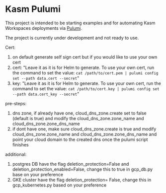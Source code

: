# Kasm Pulumi

This project is intended to be starting examples and for automating Kasm Workspaces deployments via [Pulumi](https://www.pulumi.com/).

The project is currently under development and not ready to use. 

Cert:
1. on default generate self sign cert but if you would like to use your own cert
2. cert: "Leave it as it is for Helm to generate. To use your own cert, run the command to set the value: `cat /path/to/cert.pem | pulumi config set --path data.cert --secret`"
3. key: "Leave it as it is for Helm to generate. To use your own cert, run the command to set the value: `cat /path/to/cert.key | pulumi config set --path data.cert_key --secret`"



pre-steps:
1. dns zone, if already have one, cloud_dns_zone.create set to false (default is true) and modify the cloud_dns_zone.zone_name and cloud_dns_zone.zone_dns_name
2. if dont have one, make sure cloud_dns_zone.create is true and modify cloud_dns_zone.zone_name and cloud_dns_zone.zone_dns_name and point your cloud domain to the created dns once the pulumi script finishes 

additional:
1. postgres DB have the flag deletion_protection=False and deletion_protection_enabled=False, change this to true in gcp_db.py base on your preference
2. GKE cluster have the flag deletion_protection= False, change this in gcp_kubernetes.py based on your preference